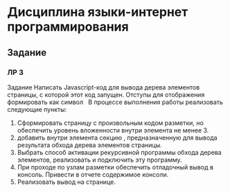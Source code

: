 # Дисциплина языки-интернет программирования
## Задание

### ЛР 3

Задание 
Написать Javascript-код для вывода дерева элементов страницы, с которой этот код запущен. Отступы для отображения формировать как символ   В процессе выполнения работы реализовать следующие пункты: 
1. Сформировать страницу с произвольным кодом разметки, но обеспечить уровень вложенности внутри элемента не менее 3. 
2. добавить внутри элемента секцию , предназначенную для вывода результата обхода дерева элементов страницы. 
3. Выбрать способ активации рекурсивной программы обхода дерева элементов, реализовать и подключить эту программу. 
4. При проходе по узлам разметки обеспечить отладочный вывод в консоль. Привести в отчете содержимое консоли. 
5. Реализовать вывод на странице.
